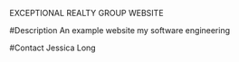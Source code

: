 EXCEPTIONAL REALTY GROUP WEBSITE

#Description
An example website my software engineering

#Contact
Jessica Long
